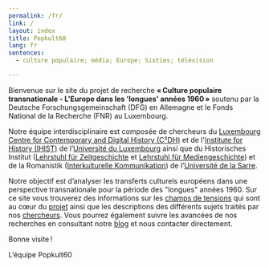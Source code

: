 ```yaml
---
permalink: /fr/
link: /
layout: index
title: Popkult60
lang: fr
sentences:
  - culture populaire; média; Europe; Sixties; télévision

---
```


Bienvenue sur le site du projet de recherche **« Culture populaire transnationale - L'Europe dans les 'longues' années 1960 »** soutenu par la Deutsche Forschungsgemeinschaft (DFG) en Allemagne et le Fonds National de la Recherche (FNR) au Luxembourg.  

Notre équipe interdisciplinaire est composée de chercheurs du [Luxembourg Centre for Contemporary and Digital History (C²DH)](https://c2dh.uni.lu) et de l'[Institute for History (IHIST)](https://history.uni.lu/) de l’[Université du Luxembourg](https://wwwfr.uni.lu/) ainsi que du Historisches Institut ([Lehrstuhl für Zeitgeschichte](https://www.uni-saarland.de/lehrstuhl/zeitgeschichte/hueser.html) et [Lehrstuhl für Mediengeschichte](http://www.kmg.uni-saarland.de)) et de la Romanistik ([Interkulturelle Kommunikation](https://www.uni-saarland.de/lehrstuhl/vatter/start.html)) de l’[Université de la Sarre](https://www.uni-saarland.de/nc/startseite.html). 

Notre objectif est d’analyser les transferts culturels européens dans une perspective transnationale pour la période des "longues" années 1960. Sur ce site vous trouverez des informations sur les [champs de tensions](https://c2dh.github.io/popkult60/fields/) qui sont au cœur du [projet](https://c2dh.github.io/popkult60/about/) ainsi que les descriptions des différents sujets traités par nos [chercheurs](https://c2dh.github.io/popkult60/people/). Vous pourrez également suivre les avancées de nos recherches en consultant notre [blog](https://c2dh.github.io/popkult60/blog/) et nous contacter directement. 

Bonne visite ! 

L’équipe Popkult60

